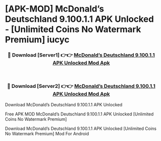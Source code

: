 # [APK-MOD] McDonald’s Deutschland 9.100.1.1 APK Unlocked - [Unlimited Coins No Watermark Premium] iucyc



<div align="center">
<h3>🔴 Download [Server1] 👉👉 <a href="https://momento.my/?title=McDonald’s_Deutschland_9.100.1.1_APK_Unlocked">McDonald’s Deutschland 9.100.1.1 APK Unlocked Mod Apk</a></h3><br>

<h3>🔴 Download [Server2] 👉👉 <a href="https://momento.my/?title=McDonald’s_Deutschland_9.100.1.1_APK_Unlocked">McDonald’s Deutschland 9.100.1.1 APK Unlocked Mod Apk</a></h3>
</div>



Download McDonald’s Deutschland 9.100.1.1 APK Unlocked 

Free APK MOD McDonald’s Deutschland 9.100.1.1 APK Unlocked [Unlimited Coins No Watermark Premium]

Download McDonald’s Deutschland 9.100.1.1 APK Unlocked [Unlimited Coins No Watermark Premium] Mod For Android
